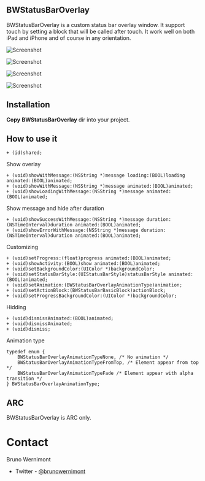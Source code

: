 ## BWStatusBarOverlay

BWStatusBarOverlay is a custom status bar overlay window. It support touch by setting a block that will be called after touch. It work well on both iPad and iPhone and of course in any orientation.

![Screenshot](https://github.com/brunow/BWStatusBarOverlay/raw/master/picture1.jpg)

![Screenshot](https://github.com/brunow/BWStatusBarOverlay/raw/master/picture2.jpg)

![Screenshot](https://github.com/brunow/BWStatusBarOverlay/raw/master/picture3.jpg)

![Screenshot](https://github.com/brunow/BWStatusBarOverlay/raw/master/picture4.jpg)

## Installation

**Copy** **BWStatusBarOverlay** dir into your project.

## How to use it

	+ (id)shared;

Show overlay

	+ (void)showWithMessage:(NSString *)message loading:(BOOL)loading animated:(BOOL)animated;
	+ (void)showWithMessage:(NSString *)message animated:(BOOL)animated;
	+ (void)showLoadingWithMessage:(NSString *)message animated:(BOOL)animated;

Show message and hide after duration

	+ (void)showSuccessWithMessage:(NSString *)message duration:(NSTimeInterval)duration animated:(BOOL)animated;
	+ (void)showErrorWithMessage:(NSString *)message duration:(NSTimeInterval)duration animated:(BOOL)animated;

Customizing

	+ (void)setProgress:(float)progress animated:(BOOL)animated;
	+ (void)showActivity:(BOOL)show animated:(BOOL)animated;
	+ (void)setBackgroundColor:(UIColor *)backgroundColor;
	+ (void)setStatusBarStyle:(UIStatusBarStyle)statusBarStyle animated:(BOOL)animated;
	+ (void)setAnimation:(BWStatusBarOverlayAnimationType)animation;
	+ (void)setActionBlock:(BWStatusBarBasicBlock)actionBlock;
	+ (void)setProgressBackgroundColor:(UIColor *)backgroundColor;

Hidding

	+ (void)dismissAnimated:(BOOL)animated;
	+ (void)dismissAnimated;
	+ (void)dismiss;

Animation type

	typedef enum {
	    BWStatusBarOverlayAnimationTypeNone, /* No animation */
	    BWStatusBarOverlayAnimationTypeFromTop, /* Element appear from top */
	    BWStatusBarOverlayAnimationTypeFade /* Element appear with alpha transition */
	} BWStatusBarOverlayAnimationType;

## ARC

BWStatusBarOverlay is ARC only.

# Contact

Bruno Wernimont

- Twitter - [@brunowernimont](http://twitter.com/brunowernimont)